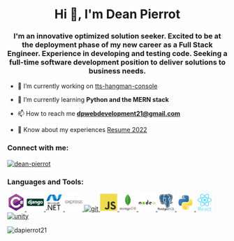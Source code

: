 <h1 align="center">Hi 👋, I'm Dean Pierrot</h1>
<h3 align="center">I'm an innovative optimized solution seeker. Excited to be at the deployment phase of my new career as a Full Stack Engineer. Experience in developing and testing code. Seeking a full-time software development position to deliver solutions to business needs.</h3>

- 🔭 I’m currently working on [tts-hangman-console](https://github.com/dapierrot21/tts-hangman-console)

- 🌱 I’m currently learning **Python and the MERN stack**
<!-- 
- 👨‍💻 All of my projects are available at [https://dpwebdevelopment.herokuapp.com/](https://dpwebdevelopment.herokuapp.com/)

- 📝 I regularly write articles on [https://dpwebdevelopment.herokuapp.com/blog/](https://dpwebdevelopment.herokuapp.com/blog/) -->

- 📫 How to reach me **dpwebdevelopment21@gmail.com**

- 📄 Know about my experiences [Resume 2022](https://acrobat.adobe.com/link/review?uri=urn:aaid:scds:US:f91f9dd2-0184-3993-ba25-7be9cde31fde)

<h3 align="left">Connect with me:</h3>
<p align="left">
<a href="https://linkedin.com/in/dean-pierrot" target="blank"><img align="center" src="https://raw.githubusercontent.com/rahuldkjain/github-profile-readme-generator/master/src/images/icons/Social/linked-in-alt.svg" alt="dean-pierrot" height="30" width="40" /></a>
</p>

<h3 align="left">Languages and Tools:</h3>
<p align="left"> <a href="https://www.w3schools.com/cs/" target="_blank" rel="noreferrer"> <img src="https://raw.githubusercontent.com/devicons/devicon/master/icons/csharp/csharp-original.svg" alt="csharp" width="40" height="40"/> </a> <a href="https://www.djangoproject.com/" target="_blank" rel="noreferrer"> <img src="https://raw.githubusercontent.com/devicons/devicon/master/icons/django/django-original.svg" alt="django" width="40" height="40"/> </a> <a href="https://dotnet.microsoft.com/" target="_blank" rel="noreferrer"> <img src="https://raw.githubusercontent.com/devicons/devicon/master/icons/dot-net/dot-net-original-wordmark.svg" alt="dotnet" width="40" height="40"/> </a> <a href="https://expressjs.com" target="_blank" rel="noreferrer"> <img src="https://raw.githubusercontent.com/devicons/devicon/master/icons/express/express-original-wordmark.svg" alt="express" width="40" height="40"/> </a> <a href="https://git-scm.com/" target="_blank" rel="noreferrer"> <img src="https://www.vectorlogo.zone/logos/git-scm/git-scm-icon.svg" alt="git" width="40" height="40"/> </a> <a href="https://developer.mozilla.org/en-US/docs/Web/JavaScript" target="_blank" rel="noreferrer"> <img src="https://raw.githubusercontent.com/devicons/devicon/master/icons/javascript/javascript-original.svg" alt="javascript" width="40" height="40"/> </a> <a href="https://www.mongodb.com/" target="_blank" rel="noreferrer"> <img src="https://raw.githubusercontent.com/devicons/devicon/master/icons/mongodb/mongodb-original-wordmark.svg" alt="mongodb" width="40" height="40"/> </a> <a href="https://nodejs.org" target="_blank" rel="noreferrer"> <img src="https://raw.githubusercontent.com/devicons/devicon/master/icons/nodejs/nodejs-original-wordmark.svg" alt="nodejs" width="40" height="40"/> </a> <a href="https://www.postgresql.org" target="_blank" rel="noreferrer"> <img src="https://raw.githubusercontent.com/devicons/devicon/master/icons/postgresql/postgresql-original-wordmark.svg" alt="postgresql" width="40" height="40"/> </a> <a href="https://www.python.org" target="_blank" rel="noreferrer"> <img src="https://raw.githubusercontent.com/devicons/devicon/master/icons/python/python-original.svg" alt="python" width="40" height="40"/> </a> <a href="https://reactjs.org/" target="_blank" rel="noreferrer"> <img src="https://raw.githubusercontent.com/devicons/devicon/master/icons/react/react-original-wordmark.svg" alt="react" width="40" height="40"/> </a> <a href="https://unity.com/" target="_blank" rel="noreferrer"> <img src="https://www.vectorlogo.zone/logos/unity3d/unity3d-icon.svg" alt="unity" width="40" height="40"/> </a> </p>

<!-- <p><img align="center" src="https://github-readme-stats.vercel.app/api/top-langs?username=dapierrot21&show_icons=true&locale=en&layout=compact" alt="dapierrot21" /></p> -->

<p><img align="center" src="https://github-readme-streak-stats.herokuapp.com/?user=dapierrot21&" alt="dapierrot21" /></p>

